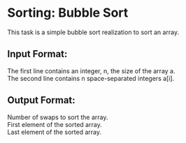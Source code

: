 # Sorting: Bubble Sort
This task is a simple bubble sort realization to sort an array.

## Input Format:  
The first line contains an integer, n, the size of the array a.  
The second line contains n space-separated integers a[i].  

## Output Format:  
Number of swaps to sort the array.  
First element of the sorted array.  
Last element of the sorted array.
